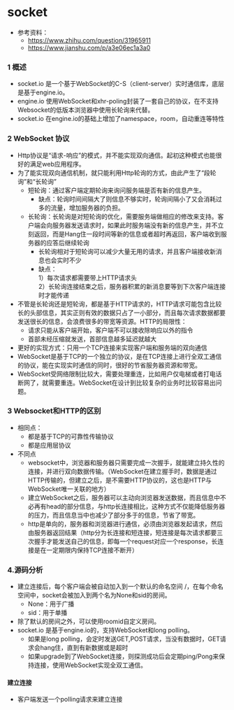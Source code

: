 # socket
- 参考资料：
  - https://www.zhihu.com/question/31965911
  - https://www.jianshu.com/p/a3e06ec1a3a0
### 1 概述
- socket.io 是一个基于WebSocket的C-S（client-server）实时通信库，底层是基于engine.io。
- engine.io 使用WebSocket和xhr-poling封装了一套自己的协议，在不支持Websocket的低版本浏览器中使用长轮询来代替。
- socket.io 在engine.io的基础上增加了namespace，room，自动重连等特性
### 2 WebSocket 协议
- Http协议是“请求-响应”的模式，并不能实现双向通信。起初这种模式也能很好的满足web应用程序。
- 为了能实现双向通信机制，就只能利用Http轮询的方式，由此产生了“段轮询”和“长轮询”
  - 短轮询：通过客户端定期轮询来询问服务端是否有新的信息产生。
    - 缺点：轮询时间间隔大了则信息不够实时，轮询间隔小了又会消耗过多的流量，增加服务器的负担。
  - 长轮询：长轮询是对短轮询的优化，需要服务端做相应的修改来支持。客户端会向服务器发送请求时，如果此时服务端没有新的信息产生，并不立刻返回，而是Hang住一段时间等新的信息或者超时再返回，客户端收到服务器的应答后继续轮询
    - 长轮询相对于短轮询可以减少大量无用的请求，并且客户端接收新消息也会实时不少
    - 缺点：  
       1）每次请求都需要带上HTTP请求头  
       2）长轮询连接结束之后，服务器积累的新消息要等到下次客户端连接时才能传递
- 不管是长轮询还是短轮询，都是基于HTTP请求的，HTTP请求可能包含比较长的头部信息，其实正则有效的数据只占了一小部分，而且每次请求数据都要发送很长的信息，会浪费很多的带宽等资源。HTTP的局限性：
  - 请求只能从客户端开始，客户端不可以接收除响应以外的指令
  - 首部未经压缩就发送，首部信息越多延迟就越大
- 更好的实现方式：只用一个TCP连接来实现客户端和服务端的双向通信
- WebSocket是基于TCP的一个独立的协议，是在TCP连接上进行全双工通信的协议，能在实现实时通信的同时，很好的节省服务器资源和带宽。
- WebSocket受网络限制比较大，需要处理重连，比如用户仅电梯或者打电话断网了，就需要重连。WebSocket在设计到比较复杂的业务时比较容易出问题。
### 3 Websocket和HTTP的区别
- 相同点：
  - 都是基于TCP的可靠性传输协议
  - 都是应用层协议
- 不同点
  - websocket中，浏览器和服务器只需要完成一次握手，就能建立持久性的连接，并进行双向数据传输。（WebSocket在建立握手时，数据是通过HTTP传输的，但建立之后，是不需要HTTP协议的，这也是HTTP与WebSocket唯一关联的地方）
  - 建立WebSocket之后，服务器可以主动向浏览器发送数据，而且信息中不必再有head的部分信息，与http长连接相比，这种方式不仅能降低服务器的压力，而且信息当中也减少了部分多于的信息，节省了带宽。
  - http是单向的，服务器和浏览器进行通信，必须由浏览器发起请求，然后由服务器返回结果（http分为长连接和短连接，短连接是每次请求都要三次握手才能发送自己的信息，即每一个request对应一个response，长连接是在一定期限内保持TCP连接不断开）

### 4.源码分析
- 建立连接后，每个客户端会被自动加入到一个默认的命名空间 /，在每个命名空间中，socket会被加入到两个名为None和sid的房间。
  - None：用于广播
  - sid：用于单播
- 除了默认的房间之外，可以使用roomid自定义房间。
- socket.io 是基于engine.io的，支持WebSocket和long polling。
  - 如果是long polling，会定时发送GET,POST请求，当没有数据时，GET请求会hang住，直到有新数据或是超时
  - 如果upgrade到了WebSocket连接，则探测成功后会定期ping/Pong来保持连接，使用WebSocket实现全双工通信。
#### 建立连接
- 客户端发送一个polling请求来建立连接

